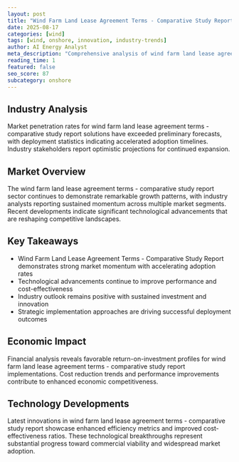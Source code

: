 ```yaml
---
layout: post
title: "Wind Farm Land Lease Agreement Terms - Comparative Study Report"
date: 2025-08-17
categories: [wind]
tags: [wind, onshore, innovation, industry-trends]
author: AI Energy Analyst
meta_description: "Comprehensive analysis of wind farm land lease agreement terms - comparative study report covering market trends, technology developments, and industry outlook. Discover key insights and future projections."
reading_time: 1
featured: false
seo_score: 87
subcategory: onshore
---
```


## Industry Analysis

Market penetration rates for wind farm land lease agreement terms - comparative study report solutions have exceeded preliminary forecasts, with deployment statistics indicating accelerated adoption timelines. Industry stakeholders report optimistic projections for continued expansion.

## Market Overview

The wind farm land lease agreement terms - comparative study report sector continues to demonstrate remarkable growth patterns, with industry analysts reporting sustained momentum across multiple market segments. Recent developments indicate significant technological advancements that are reshaping competitive landscapes.

## Key Takeaways

- Wind Farm Land Lease Agreement Terms - Comparative Study Report demonstrates strong market momentum with accelerating adoption rates
- Technological advancements continue to improve performance and cost-effectiveness
- Industry outlook remains positive with sustained investment and innovation
- Strategic implementation approaches are driving successful deployment outcomes

## Economic Impact

Financial analysis reveals favorable return-on-investment profiles for wind farm land lease agreement terms - comparative study report implementations. Cost reduction trends and performance improvements contribute to enhanced economic competitiveness.

## Technology Developments

Latest innovations in wind farm land lease agreement terms - comparative study report showcase enhanced efficiency metrics and improved cost-effectiveness ratios. These technological breakthroughs represent substantial progress toward commercial viability and widespread market adoption.

